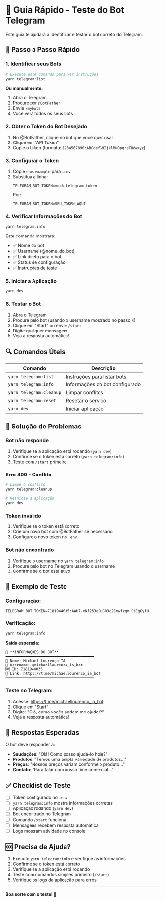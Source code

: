 # 🧪 Guia Rápido - Teste do Bot Telegram

Este guia te ajudará a identificar e testar o bot correto do Telegram.

## 🚀 **Passo a Passo Rápido**

### 1. **Identificar seus Bots**
```bash
# Execute este comando para ver instruções
yarn telegram:list
```

**Ou manualmente:**
1. Abra o Telegram
2. Procure por `@BotFather`
3. Envie `/mybots`
4. Você verá todos os seus bots

### 2. **Obter o Token do Bot Desejado**
1. No @BotFather, clique no bot que você quer usar
2. Clique em "API Token"
3. Copie o token (formato: `1234567890:ABCdefGHIjklMNOpqrsTUVwxyz`)

### 3. **Configurar o Token**
1. Copie `env.example` para `.env`
2. Substitua a linha:
   ```env
   TELEGRAM_BOT_TOKEN=mock_telegram_token
   ```
   Por:
   ```env
   TELEGRAM_BOT_TOKEN=SEU_TOKEN_AQUI
   ```

### 4. **Verificar Informações do Bot**
```bash
yarn telegram:info
```

Este comando mostrará:
- ✅ Nome do bot
- ✅ Username (@nome_do_bot)
- ✅ Link direto para o bot
- ✅ Status de configuração
- ✅ Instruções de teste

### 5. **Iniciar a Aplicação**
```bash
yarn dev
```

### 6. **Testar o Bot**
1. Abra o Telegram
2. Procure pelo bot (usando o username mostrado no passo 4)
3. Clique em "Start" ou envie `/start`
4. Digite qualquer mensagem
5. Veja a resposta automática!

## 🔍 **Comandos Úteis**

| Comando | Descrição |
|---------|-----------|
| `yarn telegram:list` | Instruções para listar bots |
| `yarn telegram:info` | Informações do bot configurado |
| `yarn telegram:cleanup` | Limpar conflitos |
| `yarn telegram:reset` | Resetar o serviço |
| `yarn dev` | Iniciar aplicação |

## 🐛 **Solução de Problemas**

### **Bot não responde**
1. Verifique se a aplicação está rodando (`yarn dev`)
2. Confirme se o token está correto (`yarn telegram:info`)
3. Teste com `/start` primeiro

### **Erro 409 - Conflito**
```bash
# Limpe o conflito
yarn telegram:cleanup

# Reinicie a aplicação
yarn dev
```

### **Token inválido**
1. Verifique se o token está correto
2. Crie um novo bot com @BotFather se necessário
3. Configure o novo token no `.env`

### **Bot não encontrado**
1. Verifique o username no `yarn telegram:info`
2. Procure pelo bot no Telegram usando o username
3. Confirme se o bot está ativo

## 📱 **Exemplo de Teste**

### **Configuração:**
```env
TELEGRAM_BOT_TOKEN=7181944035:AAH7-xNf253eCuG03c21mwfzgm_GtEgGyfU
```

### **Verificação:**
```bash
yarn telegram:info
```

**Saída esperada:**
```
🤖 **INFORMAÇÕES DO BOT**
━━━━━━━━━━━━━━━━━━━━━━━━━━━━━━━━━━━━━━━━
📝 Nome: Michael Lourenço IA
👤 Username: @michaellourenco_ia_bot
🆔 ID: 7181944035
🔗 Link: https://t.me/michaellourenco_ia_bot
━━━━━━━━━━━━━━━━━━━━━━━━━━━━━━━━━━━━━━━━
```

### **Teste no Telegram:**
1. Acesse: https://t.me/michaellourenco_ia_bot
2. Clique em "Start"
3. Digite: "Olá, como vocês podem me ajudar?"
4. Veja a resposta automática!

## 🎯 **Respostas Esperadas**

O bot deve responder a:

- **Saudações**: "Olá! Como posso ajudá-lo hoje?"
- **Produtos**: "Temos uma ampla variedade de produtos..."
- **Preços**: "Nossos preços variam conforme o produto..."
- **Contato**: "Para falar com nosso time comercial..."

## ✅ **Checklist de Teste**

- [ ] Token configurado no `.env`
- [ ] `yarn telegram:info` mostra informações corretas
- [ ] Aplicação rodando (`yarn dev`)
- [ ] Bot encontrado no Telegram
- [ ] Comando `/start` funciona
- [ ] Mensagens recebem resposta automática
- [ ] Logs mostram atividade no console

## 🆘 **Precisa de Ajuda?**

1. Execute `yarn telegram:info` e verifique as informações
2. Confirme se o token está correto
3. Verifique se a aplicação está rodando
4. Teste com comandos simples primeiro (`/start`)
5. Verifique os logs da aplicação para erros

---

**Boa sorte com o teste! 🚀** 